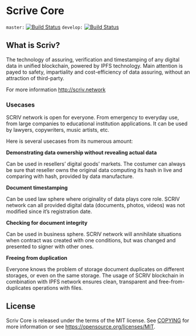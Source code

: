 Scrive Core
===============================

`master:` [![Build Status](https://travis-ci.org/ScrivNerwork/scriv.svg?branch=master)](https://travis-ci.org/ScrivNerwork/scriv) `develop:` [![Build Status](https://travis-ci.org/ScrivNerwork/scriv.svg?branch=develop)](https://travis-ci.org/ScrivNerwork/scriv/branches)

What is Scriv?
----------------

The technology of assuring, verification and timestamping of any digital data in unified blockchain,
powered by IPFS technology. Main attention is payed to safety, impartiality and cost-efficiency of
data assuring, without an attraction of third-party.

For more information http://scriv.network


### Usecases

SCRIV network is open for everyone. From emergency to everyday use, from
large companies to educational institution applications. It can be used by lawyers,
copywriters, music artists, etc.

Here is several usecases from its numerous amount:

**Demonstrating data ownership without revealing actual data**

Can be used in resellers’ digital goods’ markets. The costumer can always be
sure that reseller owns the original data computing its hash in live and comparing
with hash, provided by data manufacture.

**Document timestamping**

Can be used law sphere where originality of data plays core role. SCRIV
network can all provided digital data (documents, photos, videos) was not modified
since it’s registration date.

**Checking for document integrity**

Can be used in business sphere. SCRIV network will annihilate situations when
contract was created with one conditions, but was changed and presented to signer
with other ones.

**Freeing from duplication**

Everyone knows the problem of storage document duplicates on different
storages, or even on the same storage. The usage of SCRIV blockchain in
combination with IPFS network ensures clean, transparent and free-from-duplicates
operations with files.


License
-------

Scriv Core is released under the terms of the MIT license. See [COPYING](COPYING) for more
information or see https://opensource.org/licenses/MIT.

